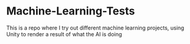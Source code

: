 # Machine-Learning-Tests
This is a repo where I try out different machine learning projects, using Unity to render a result of what the AI is doing
